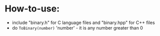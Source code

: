 # How-to-use:
* include "binary.h" for C language files and "binary.hpp" for C++ files
* do `ToBinary(number)` 'number' - it is any number greater than 0
